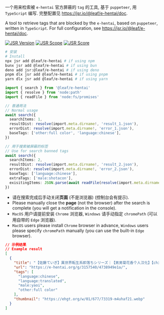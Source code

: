 一个用来检索被 `e-hentai` 官方屏蔽的 `tag` 的工具, 基于 `puppeteer`, 用 `TypeScript` 编写. 完整配置见 <https://jsr.io/@leaf/e-hentai/doc>.

A tool to retrieve tags that are blocked by the `e-hentai`, based on `puppeteer`, written in `TypeScript`. For full configuration, see <https://jsr.io/@leaf/e-hentai/doc>.

[![JSR Version](https://jsr.io/badges/@leaf/e-hentai)](https://jsr.io/@leaf/e-hentai) [![JSR Scope](https://jsr.io/badges/@psych)](https://jsr.io/@psych) [![JSR Score](https://jsr.io/badges/@leaf/e-hentai/score)](https://jsr.io/@leaf/e-hentai/score)

```bash
# 安装
# Install
npx jsr add @leaf/e-hentai # if using npm
bunx jsr add @leaf/e-hentai # if using bun
deno add jsr:@leaf/e-hentai # if using deno
pnpm dlx jsr add @leaf/e-hentai # if using pnpm
yarn dlx jsr add @leaf/e-hentai # if using yarn
```

```typescript
import { search } from '@leaf/e-hentai'
import { resolve } from 'node:path'
import { readFile } from 'node:fs/promises'

// 普通用法
// Normal usage
await search({
  searchItems: 1,
  resultDist: resolve(import.meta.dirname!, 'result_1.json'),
  errorDist: resolve(import.meta.dirname!, 'error_1.json'),
  baseTags: ['other:full color', 'language:chinese'],
})

// 用于搜索被屏蔽的标签
// Use for search banned tags
await search({
  searchItems: 2,
  resultDist: resolve(import.meta.dirname!, 'result_2.json'),
  errorDist: resolve(import.meta.dirname!, 'error_2.json'),
  baseTags: ['language:chinese'],
  extraTags: ['male:shotacon'],
  exisitingItems: JSON.parse(await readFile(resolve(import.meta.dirname!, 'result_1.json'), 'utf-8')),
})
```

- 请在搜索完成后手动关闭**页面** (不是浏览器) (控制台会有提示).
- Please manually close the **page** (not the browser) after the search is complete (you will get a notification in the console).
- `MacOS` 用户请提前安装 `Chrome` 浏览器, `Windows` 请手动指定 `chromePath` (可以用自带的 `Edge` 浏览器).
- `MacOS` users please install `Chrome` browser in advance, `Windows` users please specify `chromePath` manually (you can use the built-in `Edge` browser).

```json
// 示例结果
// Example result
[
  {
    "title": "【佐藤ていぎ】異世界転生系即落ちシリーズ｜【男男菊花香个人汉化】【chinese】",
    "url": "https://e-hentai.org/g/3157540/4738949e1a/",
    "tags": [
      "language:chinese",
      "language:translated",
      "male:yaoi",
      "other:full color"
    ],
    "thumbnail": "https://ehgt.org/w/01/677/73319-m4uhaf21.webp"
  }
]
```
